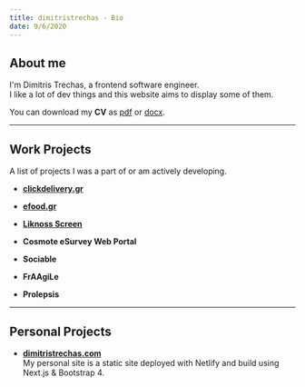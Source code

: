 ```yaml
---
title: dimitristrechas - Bio
date: 9/6/2020
---
```


## About me

I'm Dimitris Trechas, a frontend software engineer. <br/>I like a lot of dev things and this website aims to display some of them.

You can download my **CV** as [pdf](https://dimitristrechas-personal-site.s3.eu-central-1.amazonaws.com/dimitristrechas-cv.pdf) or [docx](https://dimitristrechas-personal-site.s3.eu-central-1.amazonaws.com/dimitristrechas-cv.docx).

---

## Work Projects

A list of projects I was a part of or am actively developing.

- [**clickdelivery.gr**](https://www.clickdelivery.gr/)

- [**efood.gr**](https://www.efood.gr/)

- [**Liknoss Screen**](https://www.liknoss.com/en/liknoss-screen/)

- **Cosmote eSurvey Web Portal**

- **Sociable**

- **FrAAgiLe**

- **Prolepsis**

---

## Personal Projects

- [**dimitristrechas.com**](https://www.dimitristrechas.com/) <br/>My personal site is a static site deployed with Netlify and build using Next.js & Bootstrap 4.
